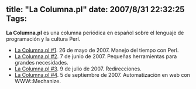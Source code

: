 title: "La Columna.pl"
date: 2007/8/31 22:32:25
Tags: 
---
<p><strong>La Columna.pl</strong> es una columna periódica en español sobre el lenguaje de programación y la cultura Perl.
</p>
<ul>
<li>
<a href="http://www.damog.net/la-columnapl/manejo-del-tiempo-con-perl/">La Columna.pl #1</a>. 26 de mayo de 2007. Manejo del tiempo con Perl.</li>
<li>
<a href="http://www.damog.net/la-columnapl/pequenas-herramientas-para-grandes-necesidades/">La Columna.pl #2</a>. 7 de junio de 2007. Pequeñas herramientas para grandes necesidades.</li>
<li>
<a href="http://www.damog.net/la-columnapl/redirecciones/">La Columna.pl #3</a>. 9 de julio de 2007. Redirecciones.</li>
<li>
<a href="http://www.damog.net/la-columnapl/automatizacion-en-web-con-wwwmechanize/">La Columna.pl #4</a>. 5 de septiembre de 2007. Automatización en web con WWW::Mechanize.</li>
</ul>
